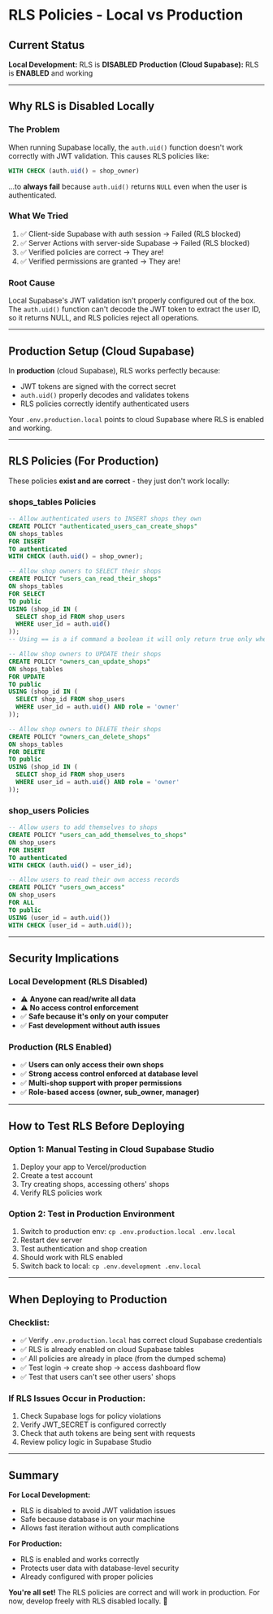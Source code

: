 # RLS Policies - Local vs Production

## Current Status

**Local Development:** RLS is **DISABLED**
**Production (Cloud Supabase):** RLS is **ENABLED** and working

---

## Why RLS is Disabled Locally

### The Problem
When running Supabase locally, the `auth.uid()` function doesn't work correctly with JWT validation. This causes RLS policies like:

```sql
WITH CHECK (auth.uid() = shop_owner)
```

...to **always fail** because `auth.uid()` returns `NULL` even when the user is authenticated.

### What We Tried
1. ✅ Client-side Supabase with auth session → Failed (RLS blocked)
2. ✅ Server Actions with server-side Supabase → Failed (RLS blocked)
3. ✅ Verified policies are correct → They are!
4. ✅ Verified permissions are granted → They are!

### Root Cause
Local Supabase's JWT validation isn't properly configured out of the box. The `auth.uid()` function can't decode the JWT token to extract the user ID, so it returns NULL, and RLS policies reject all operations.

---

## Production Setup (Cloud Supabase)

In **production** (cloud Supabase), RLS works perfectly because:
- JWT tokens are signed with the correct secret
- `auth.uid()` properly decodes and validates tokens
- RLS policies correctly identify authenticated users

Your `.env.production.local` points to cloud Supabase where RLS is enabled and working.

---

## RLS Policies (For Production)

These policies **exist and are correct** - they just don't work locally:

### shops_tables Policies

```sql
-- Allow authenticated users to INSERT shops they own
CREATE POLICY "authenticated_users_can_create_shops"
ON shops_tables
FOR INSERT
TO authenticated
WITH CHECK (auth.uid() = shop_owner);

-- Allow shop owners to SELECT their shops
CREATE POLICY "users_can_read_their_shops"
ON shops_tables
FOR SELECT
TO public
USING (shop_id IN (
  SELECT shop_id FROM shop_users
  WHERE user_id = auth.uid()
));
-- Using == is a if command a boolean it will only return true only when it used shop id from the shop_users with their auth id

-- Allow shop owners to UPDATE their shops
CREATE POLICY "owners_can_update_shops"
ON shops_tables
FOR UPDATE
TO public
USING (shop_id IN (
  SELECT shop_id FROM shop_users
  WHERE user_id = auth.uid() AND role = 'owner'
));

-- Allow shop owners to DELETE their shops
CREATE POLICY "owners_can_delete_shops"
ON shops_tables
FOR DELETE
TO public
USING (shop_id IN (
  SELECT shop_id FROM shop_users
  WHERE user_id = auth.uid() AND role = 'owner'
));
```

### shop_users Policies

```sql
-- Allow users to add themselves to shops
CREATE POLICY "users_can_add_themselves_to_shops"
ON shop_users
FOR INSERT
TO authenticated
WITH CHECK (auth.uid() = user_id);

-- Allow users to read their own access records
CREATE POLICY "users_own_access"
ON shop_users
FOR ALL
TO public
USING (user_id = auth.uid())
WITH CHECK (user_id = auth.uid());
```

---

## Security Implications

### Local Development (RLS Disabled)
- ⚠️ **Anyone can read/write all data**
- ⚠️ **No access control enforcement**
- ✅ **Safe because it's only on your computer**
- ✅ **Fast development without auth issues**

### Production (RLS Enabled)
- ✅ **Users can only access their own shops**
- ✅ **Strong access control enforced at database level**
- ✅ **Multi-shop support with proper permissions**
- ✅ **Role-based access (owner, sub_owner, manager)**

---

## How to Test RLS Before Deploying

### Option 1: Manual Testing in Cloud Supabase Studio
1. Deploy your app to Vercel/production
2. Create a test account
3. Try creating shops, accessing others' shops
4. Verify RLS policies work

### Option 2: Test in Production Environment
1. Switch to production env: `cp .env.production.local .env.local`
2. Restart dev server
3. Test authentication and shop creation
4. Should work with RLS enabled
5. Switch back to local: `cp .env.development .env.local`

---

## When Deploying to Production

### Checklist:
- ✅ Verify `.env.production.local` has correct cloud Supabase credentials
- ✅ RLS is already enabled on cloud Supabase tables
- ✅ All policies are already in place (from the dumped schema)
- ✅ Test login → create shop → access dashboard flow
- ✅ Test that users can't see other users' shops

### If RLS Issues Occur in Production:
1. Check Supabase logs for policy violations
2. Verify JWT_SECRET is configured correctly
3. Check that auth tokens are being sent with requests
4. Review policy logic in Supabase Studio

---

## Summary

**For Local Development:**
- RLS is disabled to avoid JWT validation issues
- Safe because database is on your machine
- Allows fast iteration without auth complications

**For Production:**
- RLS is enabled and works correctly
- Protects user data with database-level security
- Already configured with proper policies

**You're all set!** The RLS policies are correct and will work in production. For now, develop freely with RLS disabled locally. 🚀

